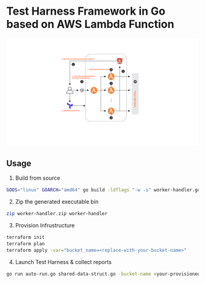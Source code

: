 # Test Harness Framework in Go based on AWS Lambda Function

![](test-harness-framework-go.png)

## Usage

1. Build from source

```bash
GOOS="linux" GOARCH="amd64" go build -ldflags "-w -s" worker-handler.go shared-data-struct.go *Performancer.go
```

2. Zip the generated executable bin

```bash
zip worker-handler.zip worker-handler
```

3. Provision Infrustructure

```bash
terraform init
terraform plan
terraform apply -var="bucket_name=<replace-with-your-bucket-name>"
```

4. Launch Test Harness & collect reports

```bash
go run auto-run.go shared-data-struct.go -bucket-name <your-provisioned-bucket-name-in-step-3>
```